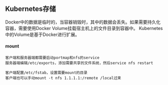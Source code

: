 ## Kubernetes存储

Docker中的数据是临时的，当容器销毁时，其中的数据会丢失。如果需要持久化容器，需要使用Docker
Volume挂载宿主机上的文件目录到容器中。
Kubernetes中的Volume是基于Docker进行扩展。

#### mount

```
客户端和服务器端都需要启动portmap和nfs的service
服务器端编辑/etc/exports，添加需要共享的文件系统，然后service nfs restart

客户端配置/etc/fstab，设置需要mount的目录
客户端也可以手动mount -t nfs 1.1.1.1:/remote /local过来

```

